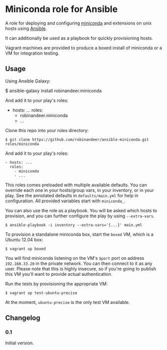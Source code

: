 # Miniconda role for Ansible

A role for deploying and configuring [miniconda](http://conda.pydata.org/miniconda.html) and extensions on unix hosts using [Ansible](http://www.ansibleworks.com/).

It can additionally be used as a playbook for quickly provisioning hosts.

Vagrant machines are provided to produce a boxed install of miniconda or a VM for integration testing.

## Usage

Using Ansible Galaxy:

  $ ansible-galaxy install robinandeer.miniconda

And add it to your play's roles:

  - hosts: ...
    roles:
      - robinandeer.miniconda
      - ...

Clone this repo into your roles directory:

    $ git clone https://github.com/robinandeer/ansible-miniconda.git roles/miniconda

And add it to your play's roles:

    - hosts: ...
      roles:
        - miniconda
        - ...

This roles comes preloaded with multiple available defaults. You can override each one in your hosts/group vars, in your inventory, or in your play. See the annotated defaults in ``defaults/main.yml`` for help in configuration. All provided variables start with ``miniconda_``.

You can also use the role as a playbook. You will be asked which hosts to provision, and you can further configure the play by using `--extra-vars`.

    $ ansible-playbook -i inventory --extra-vars='{...}' main.yml

To provision a standalone miniconda box, start the `boxed` VM, which is a Ubuntu 12.04 box:

    $ vagrant up boxed

You will find miniconda listening on the VM's ``$port`` port on address ``192.168.33.20`` in the private network. You can then connect to it as any user. Please note that this is highly insecure, so if you're going to publish this VM you'll want to provide actual authentication.

Run the tests by provisioning the appropriate VM:

    $ vagrant up test-ubuntu-precise

At the moment, ``ubuntu-precise`` is the only test VM available.


## Changelog

### 0.1

Initial version.
